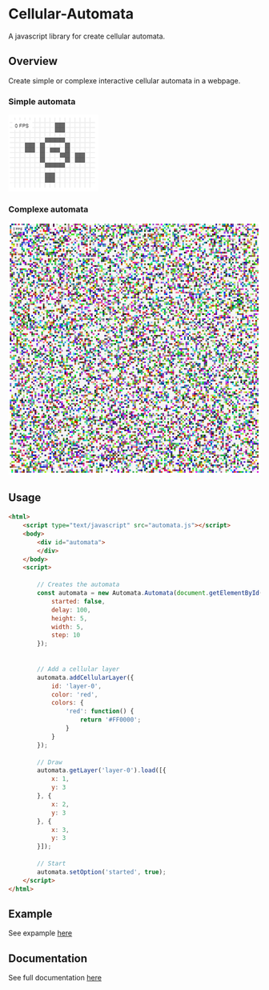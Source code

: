 # Cellular-Automata
A javascript library for create cellular automata.

## Overview
Create simple or complexe interactive cellular automata in a webpage.

### Simple automata
![alt text](https://github.com/nicolateral/cellular-automata/blob/develop/doc/resource/simple_automata.png?raw=true)

### Complexe automata
![alt text](https://github.com/nicolateral/cellular-automata/blob/develop/doc/resource/complex_automata.png?raw=true)

## Usage
```html
<html>
    <script type="text/javascript" src="automata.js"></script>
    <body>
        <div id="automata">
        </div>
    </body>
    <script>

        // Creates the automata
        const automata = new Automata.Automata(document.getElementById('automata'), {
            started: false,
            delay: 100,
            height: 5,
            width: 5,
            step: 10
        });

        
        // Add a cellular layer
        automata.addCellularLayer({
            id: 'layer-0',
            color: 'red',
            colors: {
                'red': function() {
                    return '#FF0000';
                }
            }
        });

        // Draw 
        automata.getLayer('layer-0').load([{
            x: 1,
            y: 3
        }, {
            x: 2,
            y: 3
        }, {
            x: 3,
            y: 3
        }]);

        // Start
        automata.setOption('started', true);
    </script>
</html>
```
## Example
See expample [here](https://nicolateral.github.io/cellular-automata-doc/index.html)

## Documentation
See full documentation [here](https://nicolateral.github.io/cellular-automata-doc/jsdoc/index.html)